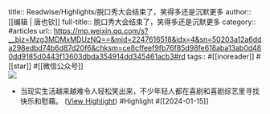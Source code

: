 title:: Readwise/Highlights/脱口秀大会结束了，笑得多还是沉默更多
author:: [[编辑 | 唐也钦]]
full-title:: 脱口秀大会结束了，笑得多还是沉默更多
category:: #articles
url:: https://mp.weixin.qq.com/s?__biz=Mzg3MDMxMDUzNQ==&mid=2247616518&idx=4&sn=50203a12a6dda298edbd74b6d87d20f6&chksm=ce8cffeef9fb76f85d98fe618aba13ab0d480dd9185d0443f13603dbda354914dd345461acb3#rd
tags:: #[[inoreader]] #[[star]] #[[微信公众号]]  
![](https://mmbiz.qpic.cn/sz_mmbiz_jpg/oZsJseC8PzXrNE15v0aZ34UDddAYBKaCWIoIGvtgFTemPGOU9dF1aGym852BdGazBjsxk2Cn7TDV1aW5RI8KZg/0?wx_fmt=jpeg)

- 当现实生活越来越难令人轻松笑出来，不少年轻人都在喜剧和喜剧综艺里寻找快乐和慰藉。 ([View Highlight](https://read.readwise.io/read/01hm5ejmc6320tycz17can6wxk)) #Highlight #[[2024-01-15]]